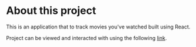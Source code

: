 # About this project
This is an application that to track movies you've watched built using React. 

Project can be viewed and interacted with using the following [link](https://alex-hewitt-movie-watchlist.netlify.app/).

